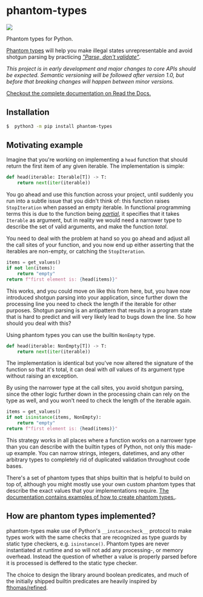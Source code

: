 # phantom-types

[![](https://github.com/antonagestam/phantom-types/workflows/CI/badge.svg)](https://github.com/antonagestam/phantom-types/actions?query=workflow%3ACI)

Phantom types for Python.

[Phantom types][ghosts] will help you make illegal states unrepresentable and avoid
shotgun parsing by practicing [_"Parse, don't validate"_][parse].

_This project is in early development and major changes to core APIs should be expected.
Semantic versioning will be followed after version 1.0, but before that breaking changes
will happen between minor versions._

[Checkout the complete documentation on Read the Docs.][docs]

## Installation

```bash
$  python3 -m pip install phantom-types
```

## Motivating example

Imagine that you're working on implementing a `head` function that should return the
first item of any given iterable. The implementation is simple:

```python
def head(iterable: Iterable[T]) -> T:
    return next(iter(iterable))
```

You go ahead and use this function across your project, until suddenly you run into a
subtle issue that you didn't think of: this function raises `StopIteration` when passed
an empty iterable. In functional programming terms this is due to the function being
[_partial_][totality], it specifies that it takes `Iterable` as argument, but in reality
we would need a narrower type to describe the set of valid arguments, and make the
function _total_.

You need to deal with the problem at hand so you go ahead and adjust all the call sites
of your function, and you now end up either asserting that the iterables are non-empty,
or catching the `StopIteration`.

```python
items = get_values()
if not len(items):
    return "empty"
return f"first element is: {head(items)}"
```

This works, and you could move on like this from here, but, you have now introduced
shotgun parsing into your application, since further down the processing line you need
to check the length if the iterable for other purposes. Shotgun parsing is an
antipattern that results in a program state that is hard to predict and will very likely
lead to bugs down the line. So how should you deal with this?

Using phantom types you can use the builtin `NonEmpty` type.

```python
def head(iterable: NonEmpty[T]) -> T:
    return next(iter(iterable))
```

The implementation is identical but you've now altered the signature of the function so
that it's total, it can deal with _all_ values of its argument type without raising an
exception.

By using the narrower type at the call sites, you avoid shotgun parsing, since the other
logic further down in the processing chain can rely on the type as well, and you won't
need to check the length of the iterable again.

```python
items = get_values()
if not isinstance(items, NonEmpty):
    return "empty"
return f"first element is: {head(items)}"
```

This strategy works in all places where a function works on a narrower type than you can
describe with the builtin types of Python, not only this made-up example. You can narrow
strings, integers, datetimes, and any other arbitrary types to completely rid of
duplicated validation throughout code bases.

There's a set of phantom types that ships builtin that is helpful to build on top of,
although you might mostly use your own custom phantom types that describe the exact
values that your implementations require. [The documentation contains examples of how to
create phantom types.][docs].

## How are phantom types implemented?

phantom-types make use of Python's `__instancecheck__` protocol to make types work with
the same checks that are recognized as type guards by static type checkers, e.g.
`isinstance()`. Phantom types are never instantiated at runtime and so will not add any
processing-, or memory overhead. Instead the question of whether a value is properly
parsed before it is processed is deffered to the static type checker.

The choice to design the library around boolean predicates, and much of the initially
shipped builtin predicates are heavily inspired by [fthomas/refined][refined].

[docs]: https://phantom-types.readthedocs.io/en/stable/
[parse]: https://lexi-lambda.github.io/blog/2019/11/05/parse-don-t-validate/
[ghosts]: https://kataskeue.com/gdp.pdf
[refined]: https://github.com/fthomas/refined
[totality]: https://en.wikipedia.org/wiki/Total_functional_programming
